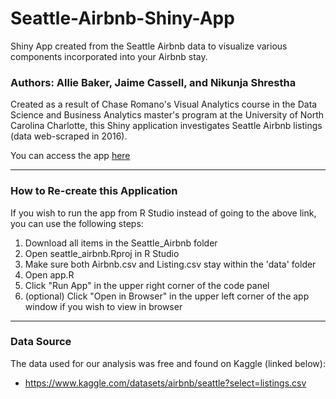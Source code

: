 # Seattle-Airbnb-Shiny-App
Shiny App created from the Seattle Airbnb data to visualize various components incorporated into your Airbnb stay. 
### Authors: Allie Baker, Jaime Cassell, and Nikunja Shrestha 

Created as a result of Chase Romano's Visual Analytics course in the Data Science and Business Analytics master's program at the University of North Carolina Charlotte, this Shiny application investigates Seattle Airbnb listings (data web-scraped in 2016).

You can access the app [here](https://allie-baker-uncc.shinyapps.io/seattle_airbnb/)

- - - -

### How to Re-create this Application
If you wish to run the app from R Studio instead of going to the above link, you can use the following steps:

1. Download all items in the Seattle_Airbnb folder
2. Open seattle_airbnb.Rproj in R Studio
3. Make sure both Airbnb.csv and Listing.csv stay within the 'data' folder
4. Open app.R
5. Click "Run App" in the upper right corner of the code panel
6. (optional) Click "Open in Browser" in the upper left corner of the app window if you wish to view in browser

- - - -

### Data Source
The data used for our analysis was free and found on Kaggle (linked below): 
* https://www.kaggle.com/datasets/airbnb/seattle?select=listings.csv
